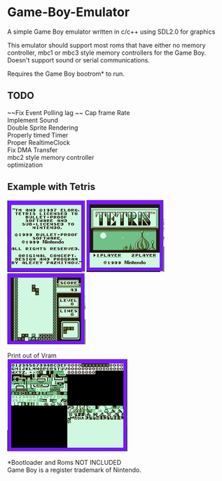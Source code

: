 # Game-Boy-Emulator
A simple Game Boy emulator written in c/c++ using SDL2.0 for graphics

This emulator should support most roms that have either no memory controller, mbc1 or mbc3 style memory controllers for the Game Boy. Doesn't support sound or serial communications.

Requires the Game Boy bootrom* to run.

## TODO  
~~Fix Event Polling lag  ~~
Cap frame Rate  
Implement Sound  
Double Sprite Rendering  
Properly timed Timer  
Proper RealtimeClock  
Fix DMA Transfer  
mbc2 style memory controller  
optimization  

## Example with Tetris  
![intro](https://github.com/LutuluM/Game-Boy-Emulator/blob/master/screenshots/intro.PNG)
![LoadScreen](https://github.com/LutuluM/Game-Boy-Emulator/blob/master/screenshots/load%20screen.PNG)
![Game](https://github.com/LutuluM/Game-Boy-Emulator/blob/master/screenshots/game.PNG)

Print out of Vram  
![Vram](https://github.com/LutuluM/Game-Boy-Emulator/blob/master/screenshots/Memory.PNG)

*Bootloader and Roms NOT INCLUDED  
Game Boy is a register trademark of Nintendo.
